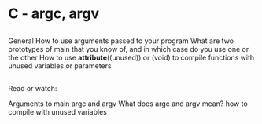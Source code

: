 # C - argc, argv

##
General
How to use arguments passed to your program
What are two prototypes of main that you know of, and in which case do you use one or the other
How to use __attribute__((unused)) or (void) to compile functions with unused variables or parameters

##
Read or watch:

Arguments to main
argc and argv
What does argc and argv mean?
how to compile with unused variables
